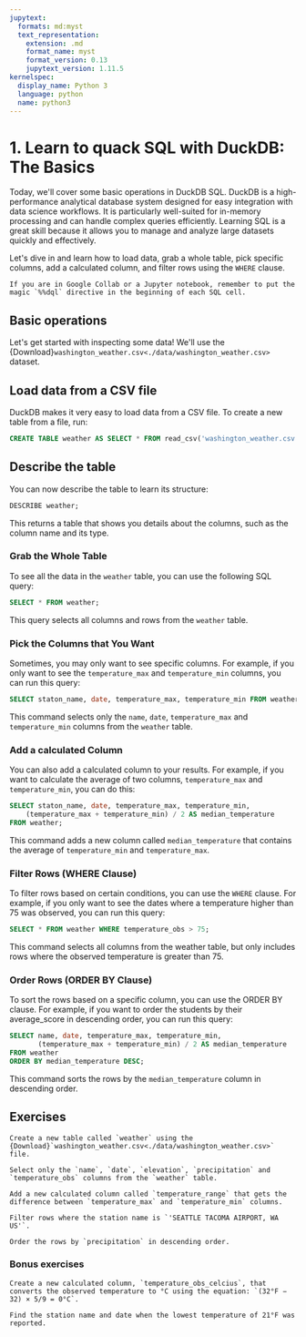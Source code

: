 ```yaml
---
jupytext:
  formats: md:myst
  text_representation:
    extension: .md
    format_name: myst
    format_version: 0.13
    jupytext_version: 1.11.5
kernelspec:
  display_name: Python 3
  language: python
  name: python3
---
```


# 1. Learn to quack SQL with DuckDB: The Basics

Today, we'll cover some basic operations in DuckDB SQL. DuckDB is a high-performance analytical database system designed for easy integration with data science workflows. It is particularly well-suited for in-memory processing and can handle complex queries efficiently. Learning SQL is a great skill because it allows you to manage and analyze large datasets quickly and effectively.

Let's dive in and learn how to load data, grab a whole table, pick specific columns, add a calculated column, and filter rows using the `WHERE` clause.

```{Note}
If you are in Google Collab or a Jupyter notebook, remember to put the magic `%%dql` directive in the beginning of each SQL cell.
```

## Basic operations

Let's get started with inspecting some data! We'll use the {Download}`washington_weather.csv<./data/washington_weather.csv>` dataset.

## Load data from a CSV file

DuckDB makes it very easy to load data from a CSV file. To create a new table from a file, run:

```SQL
CREATE TABLE weather AS SELECT * FROM read_csv('washington_weather.csv');
```

## Describe the table

You can now describe the table to learn its structure:

```SQL
DESCRIBE weather;
```

This returns a table that shows you details about the columns, such as the column name and its type.

### Grab the Whole Table

To see all the data in the `weather` table, you can use the following SQL query:

```SQL
SELECT * FROM weather;
```

This query selects all columns and rows from the `weather` table.

### Pick the Columns that You Want

Sometimes, you may only want to see specific columns. For example, if you only want to see the `temperature_max` and `temperature_min` columns, you can run this query:

```SQL
SELECT staton_name, date, temperature_max, temperature_min FROM weather;
```

This command selects only the `name`, `date`, `temperature_max` and `temperature_min` columns from the `weather` table.

### Add a calculated Column

You can also add a calculated column to your results. For example, if you want to calculate the average of two columns, `temperature_max` and `temperature_min`, you can do this:

```SQL
SELECT staton_name, date, temperature_max, temperature_min, 
    (temperature_max + temperature_min) / 2 AS median_temperature 
FROM weather;
```

This command adds a new column called `median_temperature` that contains the average of `temperature_min` and `temperature_max`.

### Filter Rows (WHERE Clause)
To filter rows based on certain conditions, you can use the `WHERE` clause. For example, if you only want to see the dates where a temperature higher than 75 was observed, you can run this query:

```SQL
SELECT * FROM weather WHERE temperature_obs > 75;
```

This command selects all columns from the weather table, but only includes rows where the observed temperature is greater than 75.


### Order Rows (ORDER BY Clause)
To sort the rows based on a specific column, you can use the ORDER BY clause. For example, if you want to order the students by their average_score in descending order, you can run this query:

```SQL
SELECT name, date, temperature_max, temperature_min, 
       (temperature_max + temperature_min) / 2 AS median_temperature 
FROM weather
ORDER BY median_temperature DESC;
```

This command sorts the rows by the `median_temperature` column in descending order.


## Exercises

```{admonition} Exercise
Create a new table called `weather` using the {Download}`washington_weather.csv<./data/washington_weather.csv>` file.
```

```{admonition} Exercise
Select only the `name`, `date`, `elevation`, `precipitation` and `temperature_obs` columns from the `weather` table.
```

```{admonition} Exercise
Add a new calculated column called `temperature_range` that gets the difference between `temperature_max` and `temperature_min` columns.
```

```{admonition} Exercise
Filter rows where the station name is `'SEATTLE TACOMA AIRPORT, WA US'`.
```

```{admonition} Exercise
Order the rows by `precipitation` in descending order.
```

### Bonus exercises

```{admonition} Exercise
Create a new calculated column, `temperature_obs_celcius`, that converts the observed temperature to °C using the equation: `(32°F − 32) × 5/9 = 0°C`.
```

```{admonition} Exercise
Find the station name and date when the lowest temperature of 21°F was reported.
```

